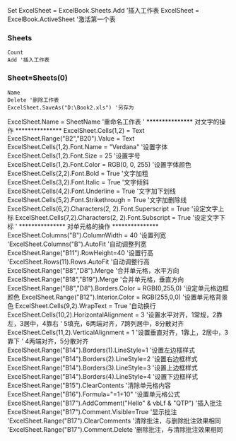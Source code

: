 Set ExcelSheet = ExcelBook.Sheets.Add '插入工作表
ExcelSheet = ExcelBook.ActiveSheet '激活第一个表

### Sheets
```
Count
Add '插入工作表
```

### Sheet=Sheets(0)
```
Name
Delete '删除工作表
ExcelSheet.SaveAs("D:\Book2.xls") '另存为
```




ExcelSheet.Name = SheetName '重命名工作表
' *************** 对文字的操作 ***************
 ExcelSheet.Cells(1,2) = Text
 ExcelSheet.Range("B2","B20").Value = Text
 ExcelSheet.Cells(1,2).Font.Name = "Verdana" '设置字体
 ExcelSheet.Cells(1,2).Font.Size = 25 '设置字号
 ExcelSheet.Cells(1,2).Font.Color = RGB(0, 0, 255) '设置字体颜色
 ExcelSheet.Cells(2,2).Font.Bold = True '文字加粗
 ExcelSheet.Cells(3,2).Font.Italic = True '文字倾斜
 ExcelSheet.Cells(4,2).Font.Underline = True '文字加下划线
 ExcelSheet.Cells(5,2).Font.Strikethrough = True '文字加删除线
 ExcelSheet.Cells(6,2).Characters(2, 2).Font.Superscript = True '设定文字上标
 ExcelSheet.Cells(7,2).Characters(2, 2).Font.Subscript = True '设定文字下标
' *************** 对单元格的操作 ***************
 ExcelSheet.Columns("B").ColumnWidth = 40 '设置列宽
 'ExcelSheet.Columns("B").AutoFit '自动调整列宽
 ExcelSheet.Range("B11").RowHeight=40 '设置行高
 'ExcelSheet.Rows(11).Rows.AutoFit '自动调整行高
 ExcelSheet.Range("B8","D8").Merge '合并单元格，水平方向
 ExcelSheet.Range("B18","B19").Merge '合并单元格，垂直方向
 ExcelSheet.Range("B8","D8").Borders.Color = RGB(0,255,0) '设定单元格边框颜色
 ExcelSheet.Range("B12").Interior.Color = RGB(255,0,0) '设置单元格背景色
 ExcelSheet.Cells(9,2).WrapText = True '自动换行
 ExcelSheet.Cells(10,2).HorizontalAlignment = 3 '设置水平对齐，1常规，2靠左，3居中，4靠右
 ' 5填充，6两端对齐，7跨列居中，8分散对齐
 ExcelSheet.Cells(11,2).VerticalAlignment = 1 '设置垂直对齐，1靠上，2居中，3靠下
 ' 4两端对齐，5分散对齐
 ExcelSheet.Range("B14").Borders(1).LineStyle=1 '设置左边框样式
 ExcelSheet.Range("B14").Borders(2).LineStyle=2 '设置右边框样式
 ExcelSheet.Range("B14").Borders(3).LineStyle=3 '设置上边框样式
 ExcelSheet.Range("B14").Borders(4).LineStyle=4 '设置下边框样式
 ExcelSheet.Range("B15").ClearContents '清除单元格内容
 ExcelSheet.Range("B16").Formula="=1+10" '设置单元格公式
 ExcelSheet.Range("B17").AddComment("Hello" & vbLf & "QTP") '插入批注
 ExcelSheet.Range("B17").Comment.Visible=True '显示批注
 'ExcelSheet.Range("B17").ClearComments '清除批注，与删除批注效果相同
 'ExcelSheet.Range("B17").Comment.Delete '删除批注，与清除批注效果相同